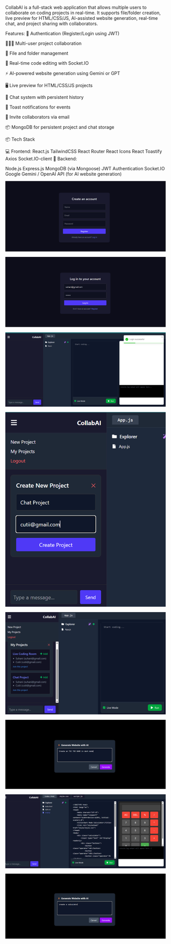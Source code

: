 CollabAI is a full-stack web application that allows multiple users to collaborate on coding projects in real-time. It supports file/folder creation, live preview for HTML/CSS/JS, AI-assisted website generation, real-time chat, and project sharing with collaborators.

Features:
🔐 Authentication (Register/Login using JWT)

🧑‍🤝‍🧑 Multi-user project collaboration

📁 File and folder management

📝 Real-time code editing with Socket.IO

⚡ AI-powered website generation using Gemini or GPT

🖥️ Live preview for HTML/CSS/JS projects

💬 Chat system with persistent history

🔔 Toast notifications for events

👥 Invite collaborators via email

📦 MongoDB for persistent project and chat storage

📦 Tech Stack

💻 Frontend:
React.js
TailwindCSS
React Router
React Icons
React Toastify
Axios
Socket.IO-client
🧠 Backend:

Node.js
Express.js
MongoDB (via Mongoose)
JWT Authentication
Socket.IO
Google Gemini / OpenAI API (for AI website generation)

![alt text](image.png)

![alt text](image-1.png)

![alt text](image-2.png)

![alt text](image-3.png)

![alt text](image-4.png)

![alt text](image-5.png)

![alt text](image-6.png)

![alt text](image-7.png)


